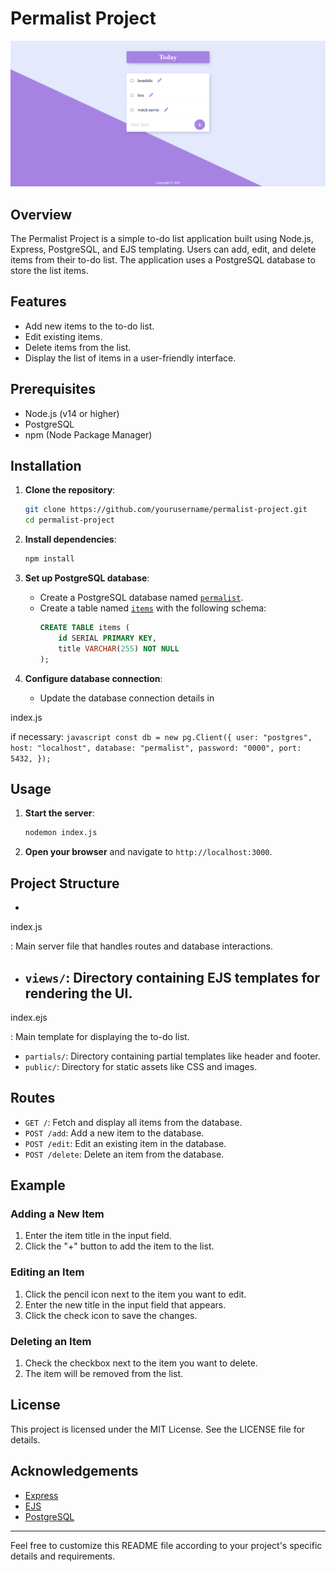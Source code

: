 # Permalist Project
![Alt text](image.png)

## Overview

The Permalist Project is a simple to-do list application built using Node.js, Express, PostgreSQL, and EJS templating. Users can add, edit, and delete items from their to-do list. The application uses a PostgreSQL database to store the list items.

## Features

- Add new items to the to-do list.
- Edit existing items.
- Delete items from the list.
- Display the list of items in a user-friendly interface.

## Prerequisites

- Node.js (v14 or higher)
- PostgreSQL
- npm (Node Package Manager)

## Installation

1. **Clone the repository**:
    ```sh
    git clone https://github.com/yourusername/permalist-project.git
    cd permalist-project
    ```

2. **Install dependencies**:
    ```sh
    npm install
    ```

3. **Set up PostgreSQL database**:
    - Create a PostgreSQL database named [`permalist`](command:_github.copilot.openSymbolFromReferences?%5B%22%22%2C%5B%7B%22uri%22%3A%7B%22scheme%22%3A%22file%22%2C%22authority%22%3A%22%22%2C%22path%22%3A%22%2Fe%3A%2Fwork%2FLearningBackend%2Flearning_Postgrace%2FPermalist%2BProject%2F8.6%20Permalist%20Project%2Findex.js%22%2C%22query%22%3A%22%22%2C%22fragment%22%3A%22%22%7D%2C%22pos%22%3A%7B%22line%22%3A10%2C%22character%22%3A13%7D%7D%5D%2C%22d606d643-08ff-4a42-90d3-473b6d916f0d%22%5D "Go to definition").
    - Create a table named [`items`](command:_github.copilot.openSymbolFromReferences?%5B%22%22%2C%5B%7B%22uri%22%3A%7B%22scheme%22%3A%22file%22%2C%22authority%22%3A%22%22%2C%22path%22%3A%22%2Fe%3A%2Fwork%2FLearningBackend%2Flearning_Postgrace%2FPermalist%2BProject%2F8.6%20Permalist%20Project%2Findex.js%22%2C%22query%22%3A%22%22%2C%22fragment%22%3A%22%22%7D%2C%22pos%22%3A%7B%22line%22%3A21%2C%22character%22%3A4%7D%7D%5D%2C%22d606d643-08ff-4a42-90d3-473b6d916f0d%22%5D "Go to definition") with the following schema:
        ```sql
        CREATE TABLE items (
            id SERIAL PRIMARY KEY,
            title VARCHAR(255) NOT NULL
        );
        ```

4. **Configure database connection**:
    - Update the database connection details in 

index.js

 if necessary:
        ```javascript
        const db = new pg.Client({
          user: "postgres",
          host: "localhost",
          database: "permalist",
          password: "0000",
          port: 5432,
        });
        ```

## Usage

1. **Start the server**:
    ```sh
    nodemon index.js
    ```

2. **Open your browser** and navigate to `http://localhost:3000`.

## Project Structure

- 

index.js

: Main server file that handles routes and database interactions.
- `views/`: Directory containing EJS templates for rendering the UI.
  - 

index.ejs

: Main template for displaying the to-do list.
  - `partials/`: Directory containing partial templates like header and footer.
- `public/`: Directory for static assets like CSS and images.

## Routes

- `GET /`: Fetch and display all items from the database.
- `POST /add`: Add a new item to the database.
- `POST /edit`: Edit an existing item in the database.
- `POST /delete`: Delete an item from the database.

## Example

### Adding a New Item

1. Enter the item title in the input field.
2. Click the "+" button to add the item to the list.

### Editing an Item

1. Click the pencil icon next to the item you want to edit.
2. Enter the new title in the input field that appears.
3. Click the check icon to save the changes.

### Deleting an Item

1. Check the checkbox next to the item you want to delete.
2. The item will be removed from the list.

## License

This project is licensed under the MIT License. See the LICENSE file for details.

## Acknowledgements

- [Express](https://expressjs.com/)
- [EJS](https://ejs.co/)
- [PostgreSQL](https://www.postgresql.org/)

---

Feel free to customize this README file according to your project's specific details and requirements.
